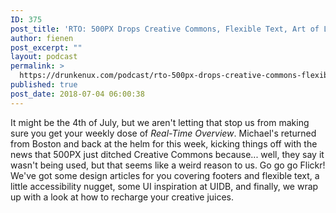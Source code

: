 ```yaml
---
ID: 375
post_title: 'RTO: 500PX Drops Creative Commons, Flexible Text, Art of Listening&#8230;'
author: fienen
post_excerpt: ""
layout: podcast
permalink: >
  https://drunkenux.com/podcast/rto-500px-drops-creative-commons-flexible-text-art-of-listening/
published: true
post_date: 2018-07-04 06:00:38
---
```

It might be the 4th of July, but we aren't letting that stop us from making sure you get your weekly dose of <em>Real-Time Overview</em>. Michael's returned from Boston and back at the helm for this week, kicking things off with the news that 500PX just ditched Creative Commons because... well, they say it wasn't being used, but that seems like a weird reason to us. Go go go Flickr! We've got some design articles for you covering footers and flexible text, a little accessibility nugget, some UI inspiration at UIDB, and finally, we wrap up with a look at how to recharge your creative juices.